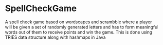 # SpellCheckGame
A spell check game based on wordscapes and scrambble where a player will be given a set of randomly generated letters and has to form meaningful words out of them to receive points and win the game. This is done using TRIES data structure along with hashmaps in Java
